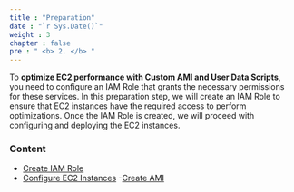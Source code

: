 ```yaml
---
title : "Preparation"
date : "`r Sys.Date()`"
weight : 3
chapter : false
pre : " <b> 2. </b> "
---
```

To **optimize EC2 performance with Custom AMI and User Data Scripts**, you need to configure an IAM Role that grants the necessary permissions for these services. In this preparation step, we will create an IAM Role to ensure that EC2 instances have the required access to perform optimizations. Once the IAM Role is created, we will proceed with configuring and deploying the EC2 instances.


### Content
  - [Create IAM Role](2.1-create-iam-role/)
  - [Configure EC2 Instances](2.2-Configure-EC2-Instances/)
   -[Create AMI](2.3-create-AMI/)